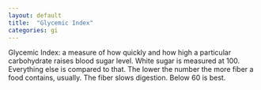 ```yaml
---
layout: default
title:  "Glycemic Index"
categories: gi
---
```


Glycemic Index: a measure of how quickly and how high a particular carbohydrate raises blood sugar level. White sugar is measured at 100. Everything else is compared to that. The lower the number the more fiber a food contains, usually. The fiber slows digestion. Below 60 is best.